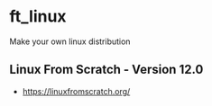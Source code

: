 # ft_linux
Make your own linux distribution

## Linux From Scratch - Version 12.0
- https://linuxfromscratch.org/